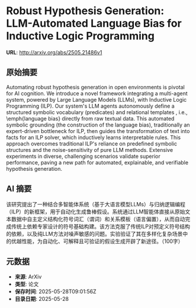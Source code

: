 # Robust Hypothesis Generation: LLM-Automated Language Bias for Inductive Logic Programming

**URL**: http://arxiv.org/abs/2505.21486v1

## 原始摘要

Automating robust hypothesis generation in open environments is pivotal for
AI cognition. We introduce a novel framework integrating a multi-agent system,
powered by Large Language Models (LLMs), with Inductive Logic Programming
(ILP). Our system's LLM agents autonomously define a structured symbolic
vocabulary (predicates) and relational templates , i.e., \emph{language bias}
directly from raw textual data. This automated symbolic grounding (the
construction of the language bias), traditionally an expert-driven bottleneck
for ILP, then guides the transformation of text into facts for an ILP solver,
which inductively learns interpretable rules. This approach overcomes
traditional ILP's reliance on predefined symbolic structures and the
noise-sensitivity of pure LLM methods. Extensive experiments in diverse,
challenging scenarios validate superior performance, paving a new path for
automated, explainable, and verifiable hypothesis generation.


## AI 摘要

该研究提出了一种结合多智能体系统（基于大语言模型LLMs）与归纳逻辑编程（ILP）的新框架，用于自动化生成鲁棒假设。系统通过LLM智能体直接从原始文本数据中自主定义结构化符号词汇（谓词）和关系模板（语言偏置），从而自动完成传统上依赖专家设计的符号基础构建。该方法克服了传统ILP对预定义符号结构的依赖，以及纯LLM方法对噪声敏感的问题。实验验证了其在多样化复杂场景中的优越性能，为自动化、可解释且可验证的假设生成开辟了新途径。（100字）

## 元数据

- **来源**: ArXiv
- **类型**: 论文
- **保存时间**: 2025-05-28T09:01:56Z
- **目录日期**: 2025-05-28
